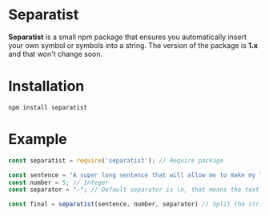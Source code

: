 # Separatist
**Separatist** is a small npm package that ensures you automatically insert your own symbol or symbols into a string. 
The version of the package is **1.x** and that won't change soon.

# Installation
```shell
npm install separatist
```

# Example
```js
const separatist = require('separatist'); // Require package

const sentence = "A super long sentence that will allow me to make my life choices"; // String
const number = 5; // Integer
const separator = "-"; // Default separator is \n, that means the text is coming down to the new line (in my language)

const final = separatist(sentence, number, separator) // Split the string
```